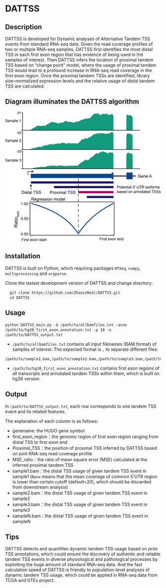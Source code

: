# DATTSS


## Description

DATTSS is developed for Dynamic analyses of Alternative Tandem TSS events from standard RNA-seq data. Given the read coverage profiles of two or multiple RNA-seq samples, DATTSS first identifies the most distal TSS in each first exon region that has evidence of being used in the samples of interest. Then DATTSS infers the location of proximal tandem TSS based on “change point” model, where the usage of proximal tandem TSS would lead to a profound increase in RNA-seq read coverage in the first exon region. Once the proximal tandem TSSs are identified, library size-normalized expression levels and the relative usage of distal tandem TSS are calculated.


## Diagram illuminates the DATTSS algorithm

![image](https://github.com/ZhaozzReal/DATTSS/blob/main/diagram.png)


## Installation

DATTSS is built on Python, which requiring packages ```HTSeq```, ```numpy```, ```multiprocessing``` and ```argparse```.

Clone the lastest development version of DATTSS and change directory:

```
  git clone https://github.com/ZhaozzReal/DATTSS.git
  cd DATTSS
```

## Usage

```
python DATTSS_main.py -b /path/to/allbamfiles.txt -anno /path/to/hg38_first_exon_annotation.txt -p 10 -o /path/to/DATTSS_output.txt
```

* ```/path/to/allbamfiles.txt``` contains all input filenames (BAM format) of samples of interest. 
The expected format is `,` to separate different files:
```
/path/to/sample1.bam,/path/to/sample2.bam,/path/to/sample3.bam,/path/to/sampleN.bam
```

* ```/path/to/hg38_first_exon_annotation.txt``` contains first exon regions of all transcripts and annotated tandem TSSs within them, which is built on hg38 version.


## Output

In ```/path/to/DATTSS_output.txt```, each row corresponds to one tandem TSS event and its related features.

The explanation of each column is as follows:
 
 * genename: the HUGO gene symbol
 * first_exon_region：the genomic region of first exon region ranging from distal TSS to first exon end
 * Proximal_TSS：the position of proximal TSS inferred by DATTSS based on joint RNA-seq read coverage profile
 * MSE_ratio：the ratio of mean square error (MSE) calculated at the inferred proximal tandem TSS
 * sample1.bam：the distal TSS usage of given tandem TSS event in sample1 (```None``` means that the mean coverage of common 5'UTR region is lower than certain cutoff (default=20), which should be discarded from downstream analysis)
 * sample2.bam：the distal TSS usage of given tandem TSS event in sample2
 * sample3.bam：the distal TSS usage of given tandem TSS event in sample3
 * sampleN.bam：the distal TSS usage of given tandem TSS event in sampleN



## Tips
DATTSS detects and quantifies dynamic tandem TSS usage based on prior TSS annotations, which could ensure the discovery of authentic and reliable tandem TSS events in diverse physiological and pathological processes by exploiting the huge amount of standard RNA-seq data. And the fast calculation speed of DATTSS is friendly to population-level analyses of dynamic tandem TSS usage, which could be applied in RNA-seq data from TCGA and GTEx project.

